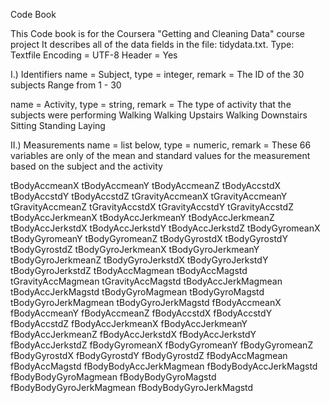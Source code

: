 Code Book

This Code book is for the Coursera "Getting and Cleaning Data" course project
It describes all of the data fields in the file: tidydata.txt.
Type: Textfile
Encoding = UTF-8
Header = Yes


I.) Identifiers
name = Subject, type = integer, remark = The ID of the 30 subjects
Range from 1 - 30

name = Activity, type = string, remark = The type of activity that the subjects were performing
Walking
Walking Upstairs
Walking Downstairs
Sitting
Standing
Laying


II.) Measurements
name = list below, type = numeric, remark = These 66 variables are only of the mean and standard values for the measurement based on the subject and the activity

tBodyAccmeanX 
tBodyAccmeanY 
tBodyAccmeanZ 
tBodyAccstdX 
tBodyAccstdY 
tBodyAccstdZ 
tGravityAccmeanX 
tGravityAccmeanY 
tGravityAccmeanZ 
tGravityAccstdX 
tGravityAccstdY
tGravityAccstdZ
tBodyAccJerkmeanX
tBodyAccJerkmeanY
tBodyAccJerkmeanZ
tBodyAccJerkstdX
tBodyAccJerkstdY
tBodyAccJerkstdZ
tBodyGyromeanX
tBodyGyromeanY
tBodyGyromeanZ
tBodyGyrostdX
tBodyGyrostdY
tBodyGyrostdZ
tBodyGyroJerkmeanX
tBodyGyroJerkmeanY
tBodyGyroJerkmeanZ
tBodyGyroJerkstdX
tBodyGyroJerkstdY
tBodyGyroJerkstdZ
tBodyAccMagmean
tBodyAccMagstd
tGravityAccMagmean
tGravityAccMagstd
tBodyAccJerkMagmean
tBodyAccJerkMagstd
tBodyGyroMagmean
tBodyGyroMagstd
tBodyGyroJerkMagmean
tBodyGyroJerkMagstd
fBodyAccmeanX
fBodyAccmeanY
fBodyAccmeanZ
fBodyAccstdX
fBodyAccstdY
fBodyAccstdZ
fBodyAccJerkmeanX
fBodyAccJerkmeanY
fBodyAccJerkmeanZ
fBodyAccJerkstdX
fBodyAccJerkstdY
fBodyAccJerkstdZ
fBodyGyromeanX
fBodyGyromeanY
fBodyGyromeanZ
fBodyGyrostdX
fBodyGyrostdY
fBodyGyrostdZ
fBodyAccMagmean
fBodyAccMagstd
fBodyBodyAccJerkMagmean
fBodyBodyAccJerkMagstd
fBodyBodyGyroMagmean
fBodyBodyGyroMagstd
fBodyBodyGyroJerkMagmean
fBodyBodyGyroJerkMagstd
